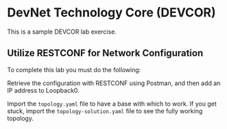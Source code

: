 # DevNet Technology Core (DEVCOR)

This is a sample DEVCOR lab exercise.

## Utilize RESTCONF for Network Configuration

To complete this lab you must do the following:

Retrieve the configuration with RESTCONF using Postman, and then add an IP address to Loopback0.

Import the `topology.yaml` file to have a base with which to work.  If you get stuck, import the `topology-solution.yaml` file to see the fully working topology.

